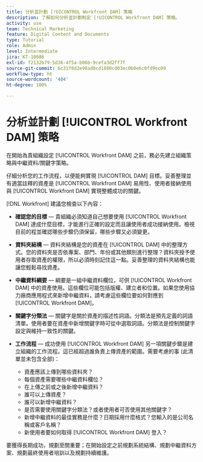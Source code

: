 ```yaml
---
title: 分析並計劃 [!UICONTROL Workfront DAM] 策略
description: 了解如何分析並計劃制定 [!UICONTROL Workfront DAM] 策略。
activity: use
team: Technical Marketing
feature: Digital Content and Documents
type: Tutorial
role: Admin
level: Intermediate
jira: KT-10086
exl-id: f2132b79-5d36-4f5a-b06b-9cefa3d2ff7f
source-git-commit: 6c31f8d2e98ad8cd1880cd03ec0b0e6c0fd9ec09
workflow-type: ht
source-wordcount: '404'
ht-degree: 100%

---
```


# 分析並計劃 [!UICONTROL Workfront DAM] 策略

在開始為貴組織設定 [!UICONTROL Workfront DAM] 之前，務必先建立組織策略與中繼資料/關鍵字策略。

仔細分析您的工作流程，以便能夠實現 [!UICONTROL DAM] 目標。妥善整理並有適當註釋的資產是 [!UICONTROL Workfront DAM] 易用性、使用者接納使用與 [!UICONTROL Workfront DAM] 實現整體成功的關鍵。

[!DNL Workfront] 建議您檢查以下內容：

* **確認您的目標** — 貴組織必須知道自己想要使用 [!UICONTROL Workfront DAM] 達成什麼目標，才能進行正確的設定而且讓使用者成功接納使用。檢視目前的程並確認哪些步驟仍須保留，哪些步驟又必須變更。
* **資料夾結構** — 資料夾結構是您的資產在 [!UICONTROL DAM] 中的整理方式。您的資料夾是否依專案、部門、年份或其他類別進行整理？資料夾授予使用者存取資產的權限，所以必須時刻記住這一點。妥善整理的資料夾結構也能讓您輕鬆尋找資產。
* **中繼資料綱要** — 綱要是一組中繼資料欄位，可供 [!UICONTROL Workfront DAM] 中的資產使用。這些欄位可能包括版權、建立者和位置。如果您使用協力廠商應用程式來新增中繼資料，請考慮這些欄位要如何對應到 [!UICONTROL Workfront DAM]。
* **關鍵字分類法** — 關鍵字是關於資產的描述性詞語。分類法是預先定義的詞語清單。使用者要在資產中新增關鍵字時可從中選取詞語。分類法是控制關鍵字設定與維持一致性的關鍵。
* **工作流程** — 成功使用 [!UICONTROL Workfront DAM] 另一項關鍵步驟是建立組織的工作流程。這已經超過誰負責上傳資產的範圍。需要考慮的事 (此清單並未包含全部)：

   * 資產應該上傳到哪些資料夾？
   * 每個資產需要哪些中繼資料欄位？
   * 在上傳之前或之後新增中繼資料？
   * 誰可以上傳資產？
   * 誰可以新增中繼資料？
   * 是否需要使用關鍵字分類法？或者使用者可否使用其他關鍵字？
   * 新增中繼資料的最佳實務是什麼？日期採用什麼格式？您輸入的是公司名稱或客戶名稱？
   * 新使用者要如何取得 [!UICONTROL Workfront DAM] 登入？

要獲得長期成功，規劃至關重要；在開始設定之前規劃系統結構、規劃中繼資料方案、規劃最終使用者培訓以及規劃持續維護。
